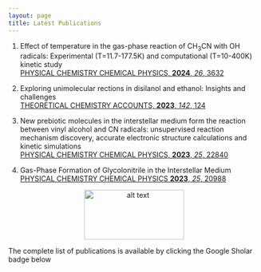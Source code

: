 ```yaml
---
layout: page
title: Latest Publications
---
```


1. Effect of temperature in the gas-phase reaction of CH<sub>3</sub>CN with OH radicals: Experimental (T=11.7-177.5K) and computational (T=10-400K) kinetic study  
   [PHYSICAL CHEMISTRY CHEMICAL PHYSICS, **2024**, _26_, 3632](https://pubs.rsc.org/en/content/articlelanding/2024/cp/d3cp04944b)

2. Exploring unimolecular rections in disilanol and ethanol: Insights and challenges  
[THEORETICAL CHEMISTRY ACCOUNTS, **2023**, _142_, 124](https://link.springer.com/article/10.1007/s00214-023-03062-0)

3. New prebiotic molecules in the interstellar medium form the reaction between vinyl alcohol and CN radicals: unsupervised reaction mechanism discovery, accurate electronic structure calculations and kinetic simulations  
[PHYSICAL CHEMISTRY CHEMICAL PHYSICS, **2023**, _25_, 22840](https://pubs.rsc.org/en/content/articlelanding/2023/cp/d3cp02571c)

 4. Gas-Phase Formation of Glycolonitrile in the Interstellar Medium   
[PHYSICAL CHEMISTRY CHEMICAL PHYSICS **2023**, _25_, 20988](https://pubs.rsc.org/en/content/articlelanding/2023/cp/d3cp02379f)

<p align="center">
   <img src="[logo.png](https://raw.githubusercontent.com/emartineznunez/emartineznunez.github.io/master/ISM.jpg)" alt="alt text" width="200" height="100">
</p>


The complete list of publications is available by clicking the Google Sholar badge below
